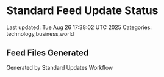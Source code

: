 # Standard Feed Update Status
Last updated: Tue Aug 26 17:38:02 UTC 2025
Categories: technology,business,world

## Feed Files Generated

Generated by Standard Updates Workflow
